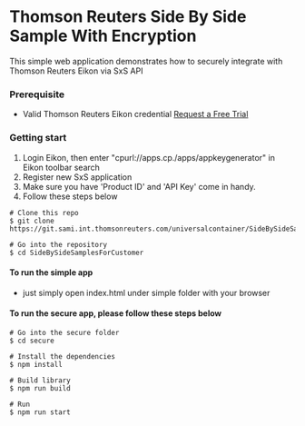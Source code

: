 # Thomson Reuters Side By Side Sample With Encryption

This simple web application demonstrates how to securely integrate with Thomson Reuters Eikon via SxS API

### Prerequisite
- Valid Thomson Reuters Eikon credential [Request a Free Trial](https://financial.thomsonreuters.com/en/products/tools-applications/trading-investment-tools/eikon-trading-software.html)

### Getting start
1. Login Eikon, then enter "cpurl://apps.cp./apps/appkeygenerator" in Eikon toolbar search
2. Register new SxS application
3. Make sure you have 'Product ID' and 'API Key' come in handy.
4. Follow these steps below

```
# Clone this repo
$ git clone https://git.sami.int.thomsonreuters.com/universalcontainer/SideBySideSamplesForCustomer.git

# Go into the repository
$ cd SideBySideSamplesForCustomer
```

#### To run the simple app

- just simply open index.html under simple folder with your browser

#### To run the secure app, please follow these steps below


```
# Go into the secure folder
$ cd secure

# Install the dependencies
$ npm install 

# Build library
$ npm run build

# Run
$ npm run start
```
